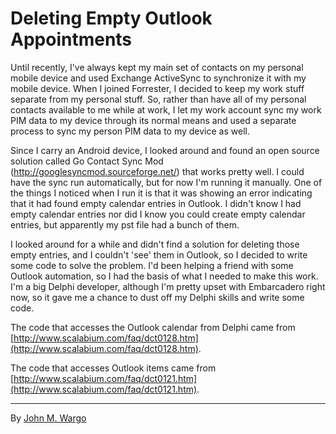 Deleting Empty Outlook Appointments
===================================

Until recently, I've always kept my main set of contacts on my personal mobile device and used Exchange ActiveSync to synchronize it with my mobile device. When I joined Forrester, I decided to keep my work stuff separate from my personal stuff. So, rather than have all of my personal contacts available to me while at work, I let my work account sync my work PIM data to my device through its normal means and used a separate process to sync my person PIM data to my device as well.

Since I carry an Android device, I looked around and found an open source solution called Go Contact Sync Mod (http://googlesyncmod.sourceforge.net/) that works pretty well. I could have the sync run automatically, but for now I'm running it manually. One of the things I noticed when I run it is that it was showing an error indicating that it had found empty calendar entries in Outlook. I didn't know I had empty calendar entries nor did I know you could create empty calendar entries, but apparently my pst file had a bunch of them.
 
I looked around for a while and didn't find a solution for deleting those empty entries, and I couldn't 'see' them in Outlook, so I decided to write some code to solve the problem. I'd been helping a friend with some Outlook automation, so I had the basis of what I needed to make this work. I'm a big Delphi developer, although I'm pretty upset with Embarcadero right now, so it gave me a chance to dust off my Delphi skills and write some code.

The code that accesses the Outlook calendar from Delphi came from [http://www.scalabium.com/faq/dct0128.htm](http://www.scalabium.com/faq/dct0128.htm). 

The code that accesses Outlook items came from [http://www.scalabium.com/faq/dct0121.htm](http://www.scalabium.com/faq/dct0121.htm). 

* * *

By [John M. Wargo](www.johnwargo.com) 